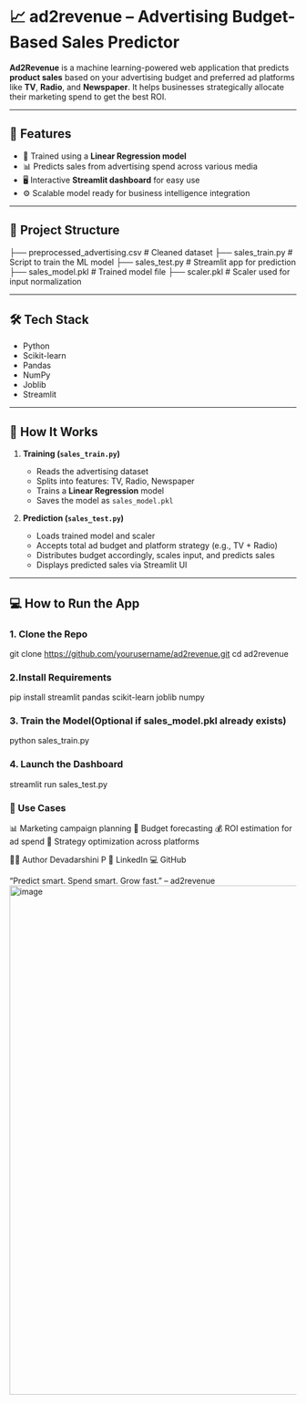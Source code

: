 # 📈 ad2revenue – Advertising Budget-Based Sales Predictor

**Ad2Revenue** is a machine learning-powered web application that predicts **product sales** based on your advertising budget and preferred ad platforms like **TV**, **Radio**, and **Newspaper**. It helps businesses strategically allocate their marketing spend to get the best ROI.

---

## 🚀 Features

- 🧠 Trained using a **Linear Regression model**
- 📊 Predicts sales from advertising spend across various media
- 🖥️ Interactive **Streamlit dashboard** for easy use
- ⚙️ Scalable model ready for business intelligence integration

---

## 📁 Project Structure
├── preprocessed_advertising.csv # Cleaned dataset
├── sales_train.py # Script to train the ML model
├── sales_test.py # Streamlit app for prediction
├── sales_model.pkl # Trained model file
├── scaler.pkl # Scaler used for input normalization


---

## 🛠 Tech Stack

- Python
- Scikit-learn
- Pandas
- NumPy
- Joblib
- Streamlit

---

## 🧪 How It Works

1. **Training (`sales_train.py`)**
   - Reads the advertising dataset
   - Splits into features: TV, Radio, Newspaper
   - Trains a **Linear Regression** model
   - Saves the model as `sales_model.pkl`

2. **Prediction (`sales_test.py`)**
   - Loads trained model and scaler
   - Accepts total ad budget and platform strategy (e.g., TV + Radio)
   - Distributes budget accordingly, scales input, and predicts sales
   - Displays predicted sales via Streamlit UI

---

## 💻 How to Run the App

### 1. Clone the Repo

git clone https://github.com/yourusername/ad2revenue.git
cd ad2revenue 

### 2.Install Requirements
pip install streamlit pandas scikit-learn joblib numpy

### 3. Train the Model(Optional if sales_model.pkl already exists)
python sales_train.py

### 4. Launch the Dashboard
streamlit run sales_test.py

### 🧠 Use Cases
📊 Marketing campaign planning
🧾 Budget forecasting
💰 ROI estimation for ad spend
📍 Strategy optimization across platforms

👩‍💻 Author
Devadarshini P
🔗 LinkedIn
💻 GitHub

“Predict smart. Spend smart. Grow fast.” – ad2revenue
<img width="1906" height="893" alt="image" src="https://github.com/user-attachments/assets/1fa8c375-7f83-4446-b2c3-667c6669e7b6" />




